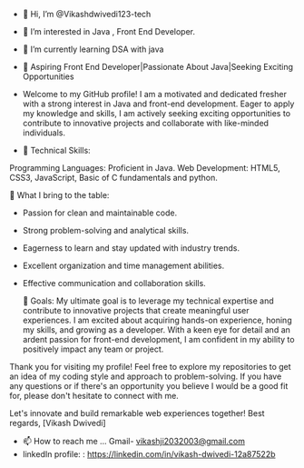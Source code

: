 - 👋 Hi, I’m @Vikashdwivedi123-tech
- 👀 I’m interested in Java , Front End Developer.
- 🌱 I’m currently learning  DSA with java
- 💞️ Aspiring Front End Developer|Passionate About Java|Seeking Exciting Opportunities
-   Welcome to my GitHub profile! I am a motivated and dedicated fresher with a strong interest in Java and front-end development. Eager to apply my knowledge and skills, I am actively seeking exciting opportunities to contribute to innovative projects and collaborate with like-minded individuals.

-   🔹 Technical Skills:

Programming Languages: Proficient in Java.
Web Development: HTML5, CSS3, JavaScript,
Basic of C fundamentals and python.

🔹 What I bring to the table:

* Passion for clean and maintainable code.
* Strong problem-solving and analytical skills.
* Eagerness to learn and stay updated with industry trends.
* Excellent organization and time management abilities.
* Effective communication and collaboration skills.

  
  🔹 Goals:
My ultimate goal is to leverage my technical expertise and contribute to innovative projects that create meaningful user experiences. I am excited about acquiring hands-on experience, honing my skills, and growing as a developer. With a keen eye for detail and an ardent passion for front-end development, I am confident in my ability to positively impact any team or project.

Thank you for visiting my profile! Feel free to explore my repositories to get an idea of my coding style and approach to problem-solving. If you have any questions or if there's an opportunity you believe I would be a good fit for, please don't hesitate to connect with me.

Let's innovate and build remarkable web experiences together!
Best regards,
[Vikash Dwivedi]

- 📫 How to reach me ... Gmail-  vikashji2032003@gmail.com
- linkedIn profile:  : https://linkedin.com/in/vikash-dwivedi-12a87522b

<!---
Vikashdwivedi123-tech/Vikashdwivedi123-tech is a ✨ special ✨ repository because its `README.md` (this file) appears on your GitHub profile.
You can click the Preview link to take a look at your changes.
--->
